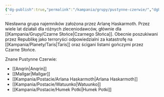```yaml
---
{"dg-publish":true,"permalink":"/kampania/grupy/pustynne-czerwie/","dgPassFrontmatter":true}
---
```


Niesławna grupa najemników założona przez Arlanę Haskarmoth. Przez wiele lat działali dla różnych zleceniodawców, głównie dla [[Kampania/Grupy/Czarne Słońce\|Czarnego Słońca]].
Obecnie poszukiwani przez Republikę jako terroryści odpowiedzialni za katastrofę na [[Kampania/Planety/Taris\|Taris]] oraz ścigani listami gończymi przez Czarne Słońce.

Znane Pustynne Czerwie:
- [[Anqrin\|Anqrin]]
- [[Mallgar\|Mallgar]]
- [[Kampania/Postacie/Arlana Haskarmoth\|Arlana Haskarmoth]]
- [[Kampania/Postacie/Watuunko\|Watuunko]]
- [[Kampania/Postacie/Humek Potki\|Humek Potki]]